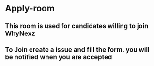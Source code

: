 # Apply-room
## This room is used for candidates willing to join WhyNexz
## To Join create a issue and fill the form. you will be notified when you are accepted

